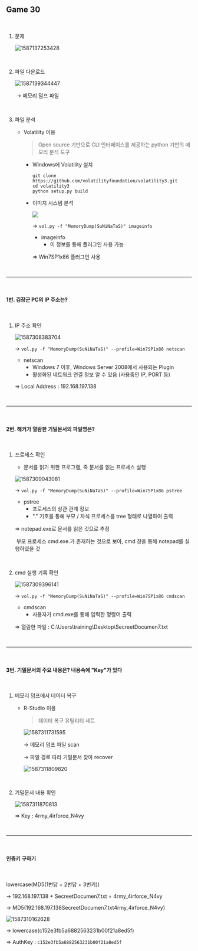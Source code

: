 ## Game 30

<br>

1. 문제

   ![1587137253428](C:\Users\YONGHA.LEE\AppData\Roaming\Typora\typora-user-images\1587137253428.png)

<br>

2. 파일 다운로드

   ![1587139344447](C:\Users\YONGHA.LEE\AppData\Roaming\Typora\typora-user-images\1587139344447.png)

   ​	→ 메모리 덤프 파일

<br>

3. 파일 분석

   - Volatility 이용

     > Open source 기반으로 CLI 인터페이스를 제공하는 python 기반의 메모리 분석 도구

     - Windows에 Volatility 설치

       ```
       git clone https://github.com/volatilityfoundation/volatility3.git
       cd volatility3
       python setup.py build
       ```
     
     - 이미지 시스템 분석
     
       ![	](C:\Users\YONGHA.LEE\AppData\Roaming\Typora\typora-user-images\1587307631963.png) 
     
       → `vol.py -f "MemoryDump(SuNiNaTaS)" imageinfo`
     
       - imageinfo
         - 이 정보를 통해 플러그인 사용 가능
     
       ⇒ Win7SP1x86 플러그인 사용

<br>

-----------------------

<br>

#### 1번. 김장군 PC의 IP 주소는?

<br>

1. IP 주소 확인

   ![1587308383704](C:\Users\YONGHA.LEE\AppData\Roaming\Typora\typora-user-images\1587308383704.png)

   → `vol.py -f "MemoryDump(SuNiNaTaS)" --profile=Win7SP1x86 netscan`

   - netscan
     - Windows 7 이후, Windows Server 2008에서 사용되는 Plugin
     - 활성화된 네트워크 연결 정보 알 수 있음 (사용중인 IP, PORT 등)

   ⇒ Local Address : 192.168.197.138

<br>

--------------------------------------------

<br>

#### 2번. 해커가 열람한 기밀문서의 파일명은?

<br>

1. 프로세스 확인

   - 문서를 읽기 위한 프로그램, 즉 문서를 읽는 프로세스 실행

   ![1587309043081](C:\Users\YONGHA.LEE\AppData\Roaming\Typora\typora-user-images\1587309043081.png)

   → `vol.py -f "MemoryDump(SuNiNaTaS)" --profile=Win7SP1x86 pstree`

   - pstree
     - 프로세스의 상관 관계 정보
     - "." 기호를 통해 부모 / 자식 프로세스를 tree 형태로 나열하여 출력

   ⇒ notepad.exe로 문서를 읽은 것으로 추정

   ​	부모 프로세스 cmd.exe.가 존재하는 것으로 보아, cmd 창을 통해 notepad를 실행하였을 것

<br>

2. cmd 실행 기록 확인

   ![1587309396141](C:\Users\YONGHA.LEE\AppData\Roaming\Typora\typora-user-images\1587309396141.png)

   → `vol.py -f "MemoryDump(SuNiNaTaS)" --profile=Win7SP1x86 cmdscan`

   - cmdscan
     - 사용자가 cmd.exe를 통해 입력한 명령어 출력

   ⇒ 열람한 파일 : C:\Users\training\Desktop\SecreetDocumen7.txt

<br>

----------------------------

<br>

#### 3번. 기밀문서의 주요 내용은? 내용속에 "Key"가 있다

<br>

1. 메모리 덤프에서 데이터 복구

   - R-Studio 이용

     > 데이터 복구 유틸리티 세트

     ![1587311731595](C:\Users\YONGHA.LEE\AppData\Roaming\Typora\typora-user-images\1587311731595.png)

     → 메모리 덤프 파일 scan 

     → 파일 경로 따라 기밀문서 찾아 recover

     ![1587311809820](C:\Users\YONGHA.LEE\AppData\Roaming\Typora\typora-user-images\1587311809820.png)

<br>

2. 기밀문서 내용 확인

   ![1587311870813](C:\Users\YONGHA.LEE\AppData\Roaming\Typora\typora-user-images\1587311870813.png)

   ⇒ Key : 4rmy_4irforce_N4vy

<br>

------------------

<br>

#### 인증키 구하기

<br>

lowercase(MD5(1번답 + 2번답 + 3번키))

→ 192.168.197.138 + SecreetDocumen7.txt + 4rmy_4irforce_N4vy

→ MD5(192.168.197.138SecreetDocumen7.txt4rmy_4irforce_N4vy)

![1587310162628](C:\Users\YONGHA.LEE\AppData\Roaming\Typora\typora-user-images\1587310162628.png)

→ lowercase(c152e3fb5a6882563231b00f21a8ed5f)

⇒ AuthKey : `c152e3fb5a6882563231b00f21a8ed5f`